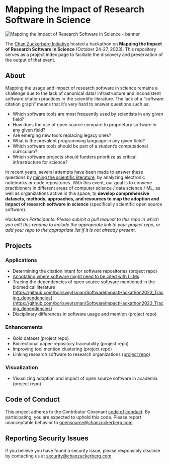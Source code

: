# Mapping the Impact of Research Software in Science
![Mapping the Impact of Research Software in Science - banner](software-impact-hackathon-banner.png?raw=true "Mapping the Impact of Research Software in Science")

The [Chan Zuckerberg Initiative](https://chanzuckerberg.com/science) hosted a hackathon on **Mapping the Impact of Research Software in Science** (October 24-27, 2023). This repository serves as a project index page to faciliate the discovery and preservation of the output of that event.

## About
Mapping the usage and impact of research software in science remains a challenge due to the lack of canonical data/ infrastructure and inconsistent software citation practices in the scientific literature. The lack of a “software citation graph” means that it’s very hard to answer questions such as: 
- Which software tools are most frequently used by scientists in any given field?
- How does the use of open source compare to proprietary software in any given field?
- Are emerging new tools replacing legacy ones?
- What is the prevalent programming language in any given field?
- Which software tools should be part of a student’s computational curriculum?
- Which software projects should funders prioritize as critical infrastructure for science?
  
In recent years, several attempts have been made to answer these questions by [mining the scientific literature](https://github.com/chanzuckerberg/software-mentions), by analyzing electronic notebooks or code repositories. With this event, our goal is to convene practitioners in different areas of computer science / data science / ML, as well as organizations active in this space, to **develop comprehensive datasets, methods, approaches, and resources to map the adoption and impact of research software in science** (specifically scientific open source software).

_Hackathon Participants: Please submit a pull request to this repo in which you edit this readme to include the appropriate link to your project repo, or add your repo to the appropriate list if it is not already present._
## Projects
  
### Applications

- Determining the citation intent for software repositories (project repo)
- [Annotating where software might need to be cited with LLMs](https://github.com/chpdm/SoftwareImpactHackathon2023_MINT-AI)
- Tracing the dependencies of open source software mentioned in the biomedical literature [https://github.com/borisveytsman/SoftwareImpactHackathon2023_Tracing_dependencies](https://github.com/borisveytsman/SoftwareImpactHackathon2023_Tracing_dependencies)
- Disciplinary differences in software usage and mention (project repo)

### Enhancements
- Gold dataset (project repo)
- Bidirectional paper-repository traceability (project repo)
- Improving tool mention clustering (project repo)
- Linking research software to research organizations ([project repo](https://github.com/jmelot/oss_to_orgs))

### Visualization
- Visualizing adoption and impact of open source software in academia (project repo)

## Code of Conduct
This project adheres to the Contributor Covenant [code of conduct](https://github.com/chanzuckerberg/.github/blob/master/CODE_OF_CONDUCT.md). By participating, you are expected to uphold this code. Please report unacceptable behavior to [opensource@chanzuckerberg.com](mailto:opensource@chanzuckerberg.com).

## Reporting Security Issues

If you believe you have found a security issue, please responsibly disclose by contacting us at [security@chanzuckerberg.com](mailto:security@chanzuckerberg.com).
